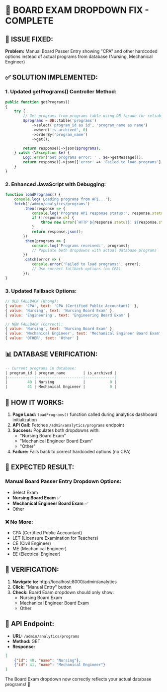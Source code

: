 # 🔧 BOARD EXAM DROPDOWN FIX - COMPLETE

## 🎯 **ISSUE FIXED:**
**Problem:** Manual Board Passer Entry showing "CPA" and other hardcoded options instead of actual programs from database (Nursing, Mechanical Engineer)

## ✅ **SOLUTION IMPLEMENTED:**

### 1. **Updated getPrograms() Controller Method:**
```php
public function getPrograms()
{
    try {
        // Get programs from programs table using DB facade for reliability
        $programs = DB::table('programs')
            ->select('program_id as id', 'program_name as name')
            ->where('is_archived', 0)
            ->orderBy('program_name')
            ->get();

        return response()->json($programs);
    } catch (\Exception $e) {
        Log::error('Get programs error: ' . $e->getMessage());
        return response()->json(['error' => 'Failed to load programs'], 500);
    }
}
```

### 2. **Enhanced JavaScript with Debugging:**
```javascript
function loadPrograms() {
    console.log('Loading programs from API...');
    fetch('/admin/analytics/programs')
        .then(response => {
            console.log('Programs API response status:', response.status);
            if (!response.ok) {
                throw new Error(`HTTP ${response.status}: ${response.statusText}`);
            }
            return response.json();
        })
        .then(programs => {
            console.log('Programs received:', programs);
            // Populate both dropdowns with actual database programs
        })
        .catch(error => {
            console.error('Failed to load programs:', error);
            // Use correct fallback options (no CPA)
        });
}
```

### 3. **Updated Fallback Options:**
```javascript
// OLD FALLBACK (Wrong):
{ value: 'CPA', text: 'CPA (Certified Public Accountant)' },
{ value: 'Nursing', text: 'Nursing Board Exam' },
{ value: 'Engineering', text: 'Engineering Board Exam' }

// NEW FALLBACK (Correct):
{ value: 'Nursing', text: 'Nursing Board Exam' },
{ value: 'Mechanical Engineer', text: 'Mechanical Engineer Board Exam' },
{ value: 'OTHER', text: 'Other' }
```

## 📊 **DATABASE VERIFICATION:**
```sql
-- Current programs in database:
| program_id | program_name        | is_archived |
|------------|---------------------|-------------|
|         40 | Nursing             |           0 |
|         41 | Mechanical Engineer |           0 |
```

## 🔄 **HOW IT WORKS:**

1. **Page Load:** `loadPrograms()` function called during analytics dashboard initialization
2. **API Call:** Fetches `/admin/analytics/programs` endpoint
3. **Success:** Populates both dropdowns with:
   - "Nursing Board Exam"
   - "Mechanical Engineer Board Exam"  
   - "Other"
4. **Failure:** Falls back to correct hardcoded options (no CPA)

## 🎯 **EXPECTED RESULT:**

### Manual Board Passer Entry Dropdown Options:
- Select Exam
- **Nursing Board Exam** ✅
- **Mechanical Engineer Board Exam** ✅
- Other

### ❌ **No More:**
- CPA (Certified Public Accountant)
- LET (Licensure Examination for Teachers)
- CE (Civil Engineer)
- ME (Mechanical Engineer)
- EE (Electrical Engineer)

## 🚀 **VERIFICATION:**
1. **Navigate to:** http://localhost:8000/admin/analytics
2. **Click:** "Manual Entry" button
3. **Check:** Board Exam dropdown should only show:
   - Nursing Board Exam
   - Mechanical Engineer Board Exam
   - Other

## 📝 **API Endpoint:**
- **URL:** `/admin/analytics/programs`
- **Method:** GET
- **Response:** 
```json
[
    {"id": 40, "name": "Nursing"},
    {"id": 41, "name": "Mechanical Engineer"}
]
```

The Board Exam dropdown now correctly reflects your actual database programs! 🎉
